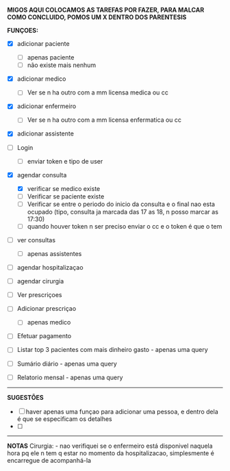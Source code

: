 **MIGOS AQUI COLOCAMOS AS TAREFAS POR FAZER, PARA MALCAR COMO CONCLUIDO, POMOS UM X DENTRO DOS PARENTESIS**

**FUNÇOES:**
- [X] adicionar paciente
    - [ ] apenas paciente
    - [ ] não existe mais nenhum
- [X] adicionar medico
    - [ ] Ver se n ha outro com a mm licensa medica ou cc 
- [X] adicionar enfermeiro
    - [ ] Ver se n ha outro com a mm licensa enfermatica ou cc 
- [X] adicionar assistente
      
- [ ] Login
    - [ ] enviar token e tipo de user
    
- [X] agendar consulta
    - [X] verificar se medico existe
    - [ ] Verificar se paciente existe
    - [ ] Verificar se entre o periodo do inicio da consulta e o final nao esta ocupado
          (tipo, consulta ja marcada das 17 as 18, n posso marcar as 17:30)
    - [ ] quando houver token n ser preciso enviar o cc e o token é que o tem
- [ ] ver consultas
    - [ ] apenas assistentes
      
- [ ] agendar hospitalizaçao
- [ ] agendar cirurgia
      
- [ ] Ver prescriçoes
- [ ] Adicionar prescriçao
    - [ ] apenas medico

- [ ] Efetuar pagamento

- [ ] Listar top 3 pacientes com mais dinheiro gasto - apenas uma query
- [ ] Sumário diário - apenas uma query
- [ ] Relatorio mensal - apenas uma query

______________________________________________

**SUGESTÕES**
- [ ] haver apenas uma funçao para adicionar uma pessoa, e dentro dela é que se especificam os detalhes
- [ ] 


__________________________

**NOTAS**
    Cirurgia:
        - nao verifiquei se o enfermeiro está disponivel naquela hora pq ele n tem q estar no momento da hospitalizacao, simplesmente é encarregue de acompanhá-la

